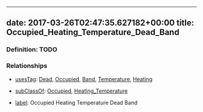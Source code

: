 
---
date: 2017-03-26T02:47:35.627182+00:00
title: Occupied_Heating_Temperature_Dead_Band
---
### Definition: TODO

### Relationships

* [usesTag](https://brickschema.org/schema/1.0/BrickFrame#usesTag): [Dead](https://brickschema.org/schema/1.0/BrickTag#Dead), [Occupied](https://brickschema.org/schema/1.0/BrickTag#Occupied), [Band](https://brickschema.org/schema/1.0/BrickTag#Band), [Temperature](https://brickschema.org/schema/1.0/BrickTag#Temperature), [Heating](https://brickschema.org/schema/1.0/BrickTag#Heating)

* [subClassOf](http://www.w3.org/2000/01/rdf-schema#subClassOf): [Occupied](https://brickschema.org/schema/1.0/Brick#Occupied), [Heating_Temperature](https://brickschema.org/schema/1.0/Brick#Heating_Temperature)

* [label](http://www.w3.org/2000/01/rdf-schema#label): Occupied Heating Temperature Dead Band
